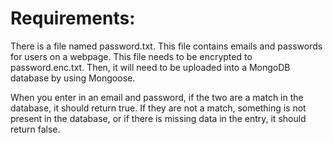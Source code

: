 # Requirements:

There is a file named password.txt. This file contains emails and passwords for users on a webpage. This file needs to be encrypted to password.enc.txt. Then, it will need to be uploaded into a MongoDB database by using Mongoose.

When you enter in an email and password, if the two are a match in the database, it should return true. If they are not a match, something is not present in the database, or if there is missing data in the entry, it should return false.
